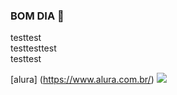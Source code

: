### BOM DIA 👋
testtest  
testtesttest  
testtest

[alura] (https://www.alura.com.br/)
![](https://media1.tenor.com/m/YeaIBR5xfB4AAAAC/confused.gif)
